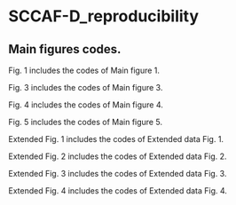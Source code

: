 # SCCAF-D_reproducibility
Main figures codes.
--------

Fig. 1 includes the codes of Main figure 1.

Fig. 3 includes the codes of Main figure 3.

Fig. 4 includes the codes of Main figure 4.

Fig. 5 includes the codes of Main figure 5.

Extended Fig. 1 includes the codes of Extended data Fig. 1.

Extended Fig. 2 includes the codes of Extended data Fig. 2.

Extended Fig. 3 includes the codes of Extended data Fig. 3.

Extended Fig. 4 includes the codes of Extended data Fig. 4.
